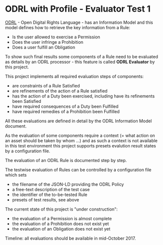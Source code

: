 # ODRL with Profile - Evaluator Test 1

[ODRL](https://www.w3.org/2016/poe/charter) - Open Digital Rights Language - has an Information Model and this model defines how to retrieve the key information from a Rule:
* Is the user allowed to exercise a Permission
* Does the user infringe a Prohibition
* Does a user fulfill an Obligation

To show such final results some components of a Rule need to be evaluated as details by an ODRL processor - this feature is called **ODRL Evaluator** by this project.

This project implements all required evaluation steps of components:
* are constraints of a Rule Satisfied
* are refinements of the action of a Rule satisfied
* has the action of a Duty been exercised, including have its refinements been Satisfied
* have required consequences of a Duty been Fulfilled
* have required remedies of a Prohibition been Fulfilled

All these evaluations are defined in detail by the ODRL Information Model document.

As the evaluation of some components require a context (= what action on an asset should be taken by whom ...) and as such a context is not available in this test environment this project supports presets evalution result states by a configuration file.

The evaluation of an ODRL Rule is documented step by step.

The testwise evaluation of Rules can be controlled by a configuration file which sets
* the filename of the JSON-LD providing the ODRL Policy
* a free-text description of the test case
* the identifier of the to-be-tested Rule
* presets of test results, see above

The current state of this project is "under construction":
* the evaluation of a Permission is almost complete
* the evaluation of a Prohibition does not exist yet
* the evaluation of an Obligation does not exist yet

Timeline: all evaluations should be available in mid-October 2017.
